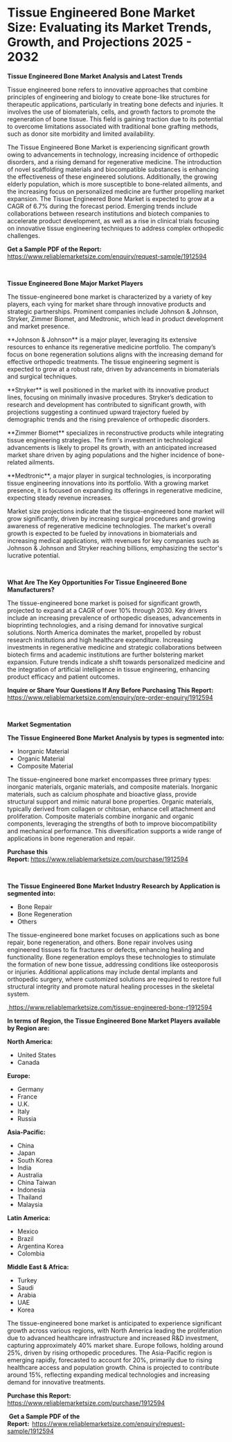 <p><h1>Tissue Engineered Bone Market Size: Evaluating its Market Trends, Growth, and Projections 2025 - 2032</h1></p><p><strong>Tissue Engineered Bone Market Analysis and Latest Trends</strong></p>
<p><p>Tissue engineered bone refers to innovative approaches that combine principles of engineering and biology to create bone-like structures for therapeutic applications, particularly in treating bone defects and injuries. It involves the use of biomaterials, cells, and growth factors to promote the regeneration of bone tissue. This field is gaining traction due to its potential to overcome limitations associated with traditional bone grafting methods, such as donor site morbidity and limited availability.</p><p>The Tissue Engineered Bone Market is experiencing significant growth owing to advancements in technology, increasing incidence of orthopedic disorders, and a rising demand for regenerative medicine. The introduction of novel scaffolding materials and biocompatible substances is enhancing the effectiveness of these engineered solutions. Additionally, the growing elderly population, which is more susceptible to bone-related ailments, and the increasing focus on personalized medicine are further propelling market expansion. The Tissue Engineered Bone Market is expected to grow at a CAGR of 6.7% during the forecast period. Emerging trends include collaborations between research institutions and biotech companies to accelerate product development, as well as a rise in clinical trials focusing on innovative tissue engineering techniques to address complex orthopedic challenges.</p></p>
<p><strong>Get a Sample PDF of the Report:&nbsp;</strong> <a href="https://www.reliablemarketsize.com/enquiry/request-sample/1912594?utm_campaign=1901&utm_medium=2&utm_source=Github&utm_content=ia&utm_term=19042025&utm_id=tissue-engineered-bone">https://www.reliablemarketsize.com/enquiry/request-sample/1912594</a></p>
<p>&nbsp;</p>
<p><strong>Tissue Engineered Bone Major Market Players</strong></p>
<p><p>The tissue-engineered bone market is characterized by a variety of key players, each vying for market share through innovative products and strategic partnerships. Prominent companies include Johnson & Johnson, Stryker, Zimmer Biomet, and Medtronic, which lead in product development and market presence.</p><p>**Johnson & Johnson** is a major player, leveraging its extensive resources to enhance its regenerative medicine portfolio. The company’s focus on bone regeneration solutions aligns with the increasing demand for effective orthopedic treatments. The tissue engineering segment is expected to grow at a robust rate, driven by advancements in biomaterials and surgical techniques.</p><p>**Stryker** is well positioned in the market with its innovative product lines, focusing on minimally invasive procedures. Stryker’s dedication to research and development has contributed to significant growth, with projections suggesting a continued upward trajectory fueled by demographic trends and the rising prevalence of orthopedic disorders.</p><p>**Zimmer Biomet** specializes in reconstructive products while integrating tissue engineering strategies. The firm's investment in technological advancements is likely to propel its growth, with an anticipated increased market share driven by aging populations and the higher incidence of bone-related ailments.</p><p>**Medtronic**, a major player in surgical technologies, is incorporating tissue engineering innovations into its portfolio. With a growing market presence, it is focused on expanding its offerings in regenerative medicine, expecting steady revenue increases.</p><p>Market size projections indicate that the tissue-engineered bone market will grow significantly, driven by increasing surgical procedures and growing awareness of regenerative medicine technologies. The market's overall growth is expected to be fueled by innovations in biomaterials and increasing medical applications, with revenues for key companies such as Johnson & Johnson and Stryker reaching billions, emphasizing the sector's lucrative potential.</p></p>
<p>&nbsp;</p>
<p><strong>What Are The Key Opportunities For Tissue Engineered Bone Manufacturers?</strong></p>
<p><p>The tissue-engineered bone market is poised for significant growth, projected to expand at a CAGR of over 10% through 2030. Key drivers include an increasing prevalence of orthopedic diseases, advancements in bioprinting technologies, and a rising demand for innovative surgical solutions. North America dominates the market, propelled by robust research institutions and high healthcare expenditure. Increasing investments in regenerative medicine and strategic collaborations between biotech firms and academic institutions are further bolstering market expansion. Future trends indicate a shift towards personalized medicine and the integration of artificial intelligence in tissue engineering, enhancing product efficacy and patient outcomes.</p></p>
<p><strong>Inquire or Share Your Questions If Any Before Purchasing This Report:</strong> <a href="https://www.reliablemarketsize.com/enquiry/pre-order-enquiry/1912594?utm_campaign=1901&utm_medium=2&utm_source=Github&utm_content=ia&utm_term=19042025&utm_id=tissue-engineered-bone">https://www.reliablemarketsize.com/enquiry/pre-order-enquiry/1912594</a></p>
<p>&nbsp;</p>
<p><strong>Market Segmentation</strong></p>
<p><strong>The Tissue Engineered Bone Market Analysis by types is segmented into:</strong></p>
<p><ul><li>Inorganic Material</li><li>Organic Material</li><li>Composite Material</li></ul></p>
<p><p>The tissue-engineered bone market encompasses three primary types: inorganic materials, organic materials, and composite materials. Inorganic materials, such as calcium phosphate and bioactive glass, provide structural support and mimic natural bone properties. Organic materials, typically derived from collagen or chitosan, enhance cell attachment and proliferation. Composite materials combine inorganic and organic components, leveraging the strengths of both to improve biocompatibility and mechanical performance. This diversification supports a wide range of applications in bone regeneration and repair.</p></p>
<p><strong>Purchase this Report:&nbsp;</strong><a href="https://www.reliablemarketsize.com/purchase/1912594?utm_campaign=1901&utm_medium=2&utm_source=Github&utm_content=ia&utm_term=19042025&utm_id=tissue-engineered-bone">https://www.reliablemarketsize.com/purchase/1912594</a></p>
<p>&nbsp;</p>
<p><strong>The Tissue Engineered Bone Market Industry Research by Application is segmented into:</strong></p>
<p><ul><li>Bone Repair</li><li>Bone Regeneration</li><li>Others</li></ul></p>
<p><p>The tissue-engineered bone market focuses on applications such as bone repair, bone regeneration, and others. Bone repair involves using engineered tissues to fix fractures or defects, enhancing healing and functionality. Bone regeneration employs these technologies to stimulate the formation of new bone tissue, addressing conditions like osteoporosis or injuries. Additional applications may include dental implants and orthopedic surgery, where customized solutions are required to restore full structural integrity and promote natural healing processes in the skeletal system.</p></p>
<p><a href="https://www.reliablemarketsize.com/tissue-engineered-bone-r1912594?utm_campaign=1901&utm_medium=2&utm_source=Github&utm_content=ia&utm_term=19042025&utm_id=tissue-engineered-bone">&nbsp;https://www.reliablemarketsize.com/tissue-engineered-bone-r1912594</a></p>
<p><strong>In terms of Region, the Tissue Engineered Bone Market Players available by Region are:</strong></p>
<p>
    <p> <strong> North America: </strong>
        <ul>
            <li>United States</li>
            <li>Canada</li>
        </ul>
        </p> 
    <p> <strong> Europe: </strong>
        <ul>
            <li>Germany</li>
            <li>France</li>
            <li>U.K.</li>
            <li>Italy</li>
            <li>Russia</li>
        </ul>
        </p> 
    <p> <strong> Asia-Pacific: </strong>
        <ul>
            <li>China</li>
            <li>Japan</li>
            <li>South Korea</li>
            <li>India</li>
            <li>Australia</li>
            <li>China Taiwan</li>
            <li>Indonesia</li>
            <li>Thailand</li>
            <li>Malaysia</li>
        </ul>
        </p> 
    <p> <strong> Latin America: </strong>
        <ul>
            <li>Mexico</li>
            <li>Brazil</li>
            <li>Argentina Korea</li>
            <li>Colombia</li>
        </ul>
        </p> 
    <p> <strong> Middle East & Africa: </strong>
        <ul>
            <li>Turkey</li>
            <li>Saudi</li>
            <li>Arabia</li>
            <li>UAE</li>
            <li>Korea</li>
        </ul>
    </p>
    </p>
<p><p>The tissue-engineered bone market is anticipated to experience significant growth across various regions, with North America leading the proliferation due to advanced healthcare infrastructure and increased R&D investment, capturing approximately 40% market share. Europe follows, holding around 25%, driven by rising orthopedic procedures. The Asia-Pacific region is emerging rapidly, forecasted to account for 20%, primarily due to rising healthcare access and population growth. China is projected to contribute around 15%, reflecting expanding medical technologies and increasing demand for innovative treatments.</p></p>
<p><strong>Purchase this Report: </strong><a href="https://www.reliablemarketsize.com/purchase/1912594?utm_campaign=1901&utm_medium=2&utm_source=Github&utm_content=ia&utm_term=19042025&utm_id=tissue-engineered-bone">https://www.reliablemarketsize.com/purchase/1912594</a></p>
<p>&nbsp;<strong>Get a Sample PDF of the Report:&nbsp;&nbsp;</strong><a href="https://www.reliablemarketsize.com/enquiry/request-sample/1912594?utm_campaign=1901&utm_medium=2&utm_source=Github&utm_content=ia&utm_term=19042025&utm_id=tissue-engineered-bone">https://www.reliablemarketsize.com/enquiry/request-sample/1912594</a></p>
<p><strong></strong></p>
<p><p></p><p></p><p></p></p>